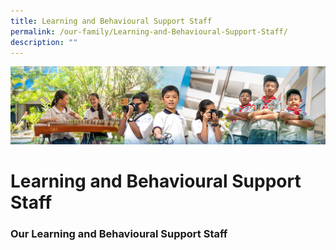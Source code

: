 ```yaml
---
title: Learning and Behavioural Support Staff
permalink: /our-family/Learning-and-Behavioural-Support-Staff/
description: ""
---
```

![](/images/AboutUs.jpg)

Learning and Behavioural Support Staff
======================================

### **Our Learning and Behavioural Support Staff**
